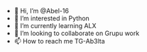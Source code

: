 - 👋 Hi, I’m @Abel-16
- 👀 I’m interested in Python 
- 🌱 I’m currently learning ALX
- 💞️ I’m looking to collaborate on Grupu work  
- 📫 How to reach me TG-Ab3lta  

<!---
Abel-16/Abel-16 is a ✨ special ✨ repository because its `README.md` (this file) appears on your GitHub profile.
You can click the Preview link to take a look at your changes.
--->
